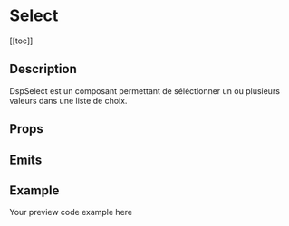 <script setup>
import { ref } from 'vue';
import component from './index.vue'

</script>

# Select

[[toc]]

## Description

DspSelect est un composant permettant de séléctionner un ou plusieurs valeurs dans une liste de choix. <br/> 

## Props

<props-parser :props="component.props" />

## Emits

<emits-parser :emits="component.emits" />

## Example

<code-example>
<p>Your preview code example here</p>
<template v-slot:html>

```html
Your HTML code example here
```

</template>

<template v-slot:js>

```js
Your JS code example here
```

</template>
</code-example>
